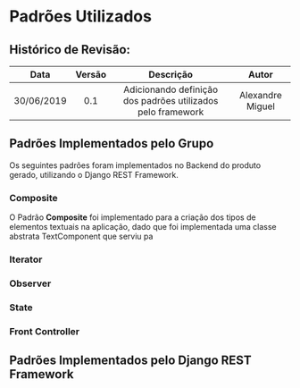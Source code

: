 # Padrões Utilizados

## Histórico de Revisão:
| Data | Versão | Descrição | Autor |
|:---:|:---:|:---:|:---:|
| 30/06/2019 | 0.1 | Adicionando definição dos padrões utilizados pelo framework | Alexandre Miguel |

## Padrões Implementados pelo Grupo

Os seguintes padrões foram implementados no Backend do produto gerado, utilizando o Django REST Framework.

### Composite

O Padrão **Composite** foi implementado para a criação dos tipos de elementos textuais na aplicação, dado que foi implementada uma classe abstrata TextComponent que serviu pa

### Iterator

### Observer

### State



### Front Controller


## Padrões Implementados pelo Django REST Framework
